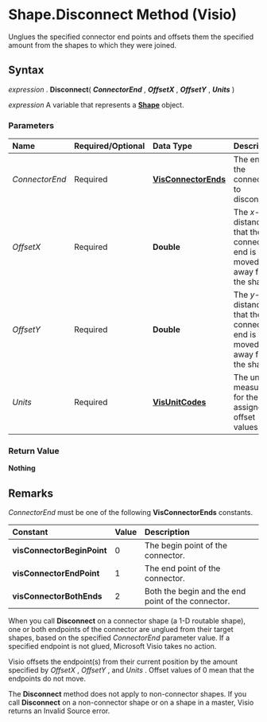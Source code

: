 
# Shape.Disconnect Method (Visio)

Unglues the specified connector end points and offsets them the specified amount from the shapes to which they were joined.


## Syntax

 _expression_ . **Disconnect**( **_ConnectorEnd_** , **_OffsetX_** , **_OffsetY_** , **_Units_** )

 _expression_ A variable that represents a **[Shape](da7a8872-4ebb-a607-e0ed-eebf68ff5630.md)** object.


### Parameters



|**Name**|**Required/Optional**|**Data Type**|**Description**|
|:-----|:-----|:-----|:-----|
| _ConnectorEnd_|Required| **[VisConnectorEnds](21dca3ff-f11d-951b-b644-9a5a8e9eb7cf.md)**|The end of the connector to disconnect.|
| _OffsetX_|Required| **Double**|The  _x_-distance that the connector end is moved away from the shape.|
| _OffsetY_|Required| **Double**|The  _y_-distance that the connector end is moved away from the shape.|
| _Units_|Required| **[VisUnitCodes](fce91c1b-d5c2-6522-2446-0b8f6cacbc84.md)**|The units of measure for the assigned offset values.|

### Return Value

 **Nothing**


## Remarks

 _ConnectorEnd_ must be one of the following **VisConnectorEnds** constants.



|**Constant**|**Value**|**Description**|
|:-----|:-----|:-----|
| **visConnectorBeginPoint**|0|The begin point of the connector.|
| **visConnectorEndPoint**|1|The end point of the connector.|
| **visConnectorBothEnds**|2|Both the begin and the end point of the connector.|
When you call  **Disconnect** on a connector shape (a 1-D routable shape), one or both endpoints of the connector are unglued from their target shapes, based on the specified _ConnectorEnd_ parameter value. If a specified endpoint is not glued, Microsoft Visio takes no action.

Visio offsets the endpoint(s) from their current position by the amount specified by  _OffsetX_ , _OffsetY_ , and _Units_ . Offset values of 0 mean that the endpoints do not move.

The  **Disconnect** method does not apply to non-connector shapes. If you call **Disconnect** on a non-connector shape or on a shape in a master, Visio returns an Invalid Source error.

